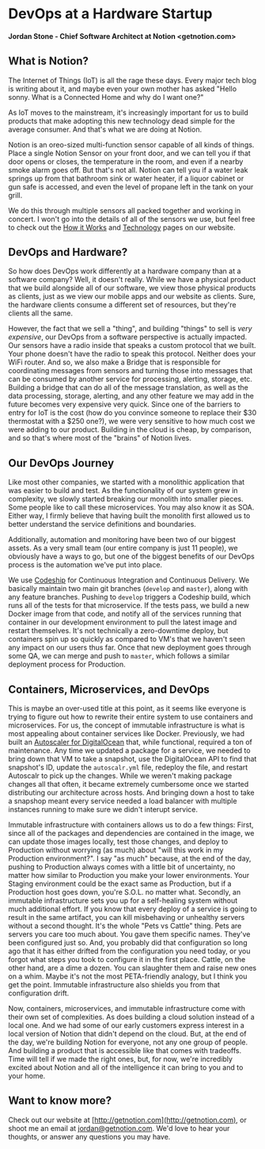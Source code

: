 # DevOps at a Hardware Startup
#### Jordan Stone - Chief Software Architect at Notion <getnotion.com>

## What is Notion?
The Internet of Things (IoT) is all the rage these days. Every major tech blog is writing about it, and maybe even your own mother has asked "Hello sonny. What is a Connected Home and why do I want one?"

As IoT moves to the mainstream, it's increasingly important for us to build products that make adopting this new technology dead simple for the average consumer. And that's what we are doing at Notion.

Notion is an oreo-sized multi-function sensor capable of all kinds of things. Place a single Notion Sensor on your front door, and we can tell you if that door opens or closes, the temperature in the room, and even if a nearby smoke alarm goes off. But that's not all. Notion can tell you if a water leak springs up from that bathroom sink or water heater, if a liquor cabinet or gun safe is accessed, and even the level of propane left in the tank on your grill.

We do this through multiple sensors all packed together and working in concert. I won't go into the details of all of the sensors we use, but feel free to check out the [How it Works](http://getnotion.com/how-it-works) and [Technology](http://getnotion.com/technology) pages on our website.

## DevOps and Hardware?
So how does DevOps work differently at a hardware company than at a software company? Well, it doesn't really. While we have a physical product that we build alongside all of our software, we view those physical products as clients, just as we view our mobile apps and our website as clients. Sure, the hardware clients consume a different set of resources, but they're clients all the same.

However, the fact that we sell a "thing", and building "things" to sell is *very expensive*, our DevOps from a software perspective is actually impacted. Our sensors have a radio inside that speaks a custom protocol that we built. Your phone doesn't have the radio to speak this protocol. Neither does your WiFi router. And so, we also make a Bridge that is responsible for coordinating messages from sensors and turning those into messages that can be consumed by another service for processing, alerting, storage, etc. Building a bridge that can do all of the message translation, as well as the data processing, storage, alerting, and any other feature we may add in the future becomes very expensive very quick. Since one of the barriers to entry for IoT is the cost (how do you convince someone to replace their $30 thermostat with a $250 one?), we were very sensitive to how much cost we were adding to our product. Building in the cloud is cheap, by comparison, and so that's where most of the "brains" of Notion lives.

## Our DevOps Journey
Like most other companies, we started with a monolithic application that was easier to build and test. As the functionality of our system grew in complexity, we slowly started breaking our monolith into smaller pieces. Some people like to call these microservices. You may also know it as SOA. Either way, I firmly believe that having built the monolith first allowed us to better understand the service definitions and boundaries.

Additionally, automation and monitoring have been two of our biggest assets. As a very small team (our entire company is just 11 people), we obviously have a ways to go, but one of the biggest benefits of our DevOps process is the automation we've put into place.

We use [Codeship](https://codeship.com) for Continuous Integration and Continuous Delivery. We basically maintain two main git branches (`develop` and `master`), along with any feature branches. Pushing to `develop` triggers a Codeship build, which runs all of the tests for that microservice. If the tests pass, we build a new Docker image from that code, and notify all of the services running that container in our development environment to pull the latest image and restart themselves. It's not technically a zero-downtime deploy, but containers spin up so quickly as compared to VM's that we haven't seen any impact on our users thus far. Once that new deployment goes through some QA, we can merge and push to `master`, which follows a similar deployment process for Production.

## Containers, Microservices, and DevOps
This is maybe an over-used title at this point, as it seems like everyone is trying to figure out how to rewrite their entire system to use containers and microservices. For us, the concept of immutable infrastructure is what is most appealing about container services like Docker. Previously, we had built an [Autoscaler for DigitalOcean](https://github.com/looplabsinc/autoscalr) that, while functional, required a ton of maintenance. Any time we updated a package for a service, we needed to bring down that VM to take a snapshot, use the DigitalOcean API to find that snapshot's ID, update the `autoscalr.yml` file, redeploy the file, and restart Autoscalr to pick up the changes. While we weren't making package changes all that often, it became extremely cumbersome once we started distributing our architecture across hosts. And bringing down a host to take a snapshop meant every service needed a load balancer with multiple instances running to make sure we didn't interupt service.

Immutable infrastructure with containers allows us to do a few things: First, since all of the packages and dependencies are contained in the image, we can update those images locally, test those changes, and deploy to Production without worrying (as much) about "will this work in my Production environment?". I say "as much" because, at the end of the day, pushing to Production always comes with a little bit of uncertainty, no matter how similar to Production you make your lower environments. Your Staging environment could be the exact same as Production, but if a Production host goes down, you're S.O.L. no matter what. Secondly, an immutable infrastructure sets you up for a self-healing system without much additional effort. If you know that every deploy of a service is going to result in the same artifact, you can kill misbehaving or unhealthy servers without a second thought. It's the whole "Pets vs Cattle" thing. Pets are servers you care too much about. You gave them specific names. They've been configured just so. And, you probably did that configuration so long ago that it has either drifted from the configuration you need today, or you forgot what steps you took to configure it in the first place. Cattle, on the other hand, are a dime a dozen. You can slaughter them and raise new ones on a whim. Maybe it's not the most PETA-friendly analogy, but I think you get the point. Immutable infrastructure also shields you from that configuration drift.

Now, containers, microservices, and immutable infrastructure come with their own set of complexities. As does building a cloud solution instead of a local one. And we had some of our early customers express interest in a local version of Notion that didn't depend on the cloud. But, at the end of the day, we're building Notion for everyone, not any one group of people. And building a product that is accessible like that comes with tradeoffs. Time will tell if we made the right ones, but, for now, we're incredibly excited about Notion and all of the intelligence it can bring to you and to your home.

## Want to know more?
Check out our website at [http://getnotion.com](http://getnotion.com), or shoot me an email at [jordan@getnotion.com](jordan@getnotion.com). We'd love to hear your thoughts, or answer any questions you may have.
